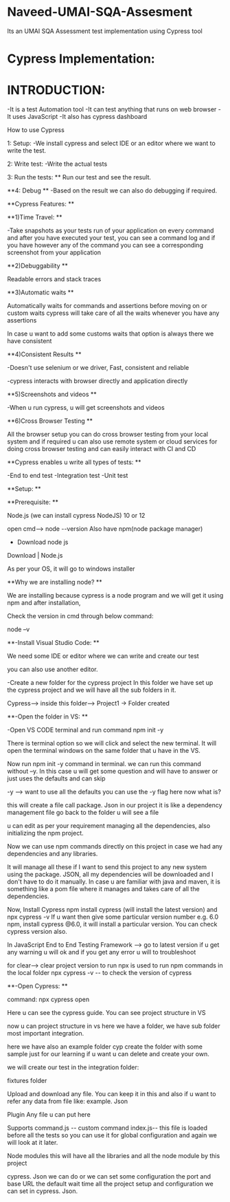 # Naveed-UMAI-SQA-Assesment
Its an UMAI SQA Assessment test implementation using Cypress tool

# Cypress Implementation:

 

# INTRODUCTION:

 

-It is a test Automation tool 
-It can test anything that runs on web browser 
-It uses JavaScript 
-It also has cypress dashboard 

 

How to use Cypress

 
1: Setup: 
-We install cypress and select IDE or an editor where we want to write the test. 

2: Write test:
-Write the actual tests 

3: Run the tests: **
Run our test and see the result. 

**4: Debug **
-Based on the result we can also do debugging if required. 

**Cypress Features: **

**1)Time Travel: **

 
-Take snapshots as your tests run of your application 
on every command and after you have executed your test, 
you can see a command log and if you have however any 
of the command you can see a corresponding screenshot 
from your application 

**2)Debuggability **

Readable errors and stack traces 

**3)Automatic waits **

Automatically waits for commands and assertions before moving on 
or custom waits cypress will take care of all the waits 
whenever you have any assertions 

In case u want to add some customs waits that option is always there we have 
consistent 

**4)Consistent Results **

-Doesn't use selenium or we driver, Fast, consistent and reliable 

-cypress interacts with browser directly and application directly 

**5)Screenshots and videos **

 
-When u run cypress, u will get screenshots and videos 

**6)Cross Browser Testing **

All the browser setup you can do cross browser testing from your local system and if required u can also use remote system or cloud services for doing cross browser testing and can easily interact with CI and CD 

**Cypress enables u write all types of tests: **

-End to end test 
-Integration test 
-Unit test 

 

**Setup: **

 

**Prerequisite: **

 
Node.js (we can install cypress NodeJS) 
10 or 12 

open cmd--> node --version 
Also have npm(node package manager) 

 

- Download node js 

Download | Node.js  

 
As per your OS, it will go to windows installer 

 

**Why we are installing node? **

We are installing because cypress is a node program and we will get it using npm 
and after installation, 

Check the version in cmd through below command: 

node –v 

 

**-Install Visual Studio Code: **

 
We need some IDE or editor where we can write and create our test 

you can also use another editor. 

 

-Create a new folder for the cypress project 
In this folder we have set up the cypress project and we will have all the sub folders in it. 

Cypress--> inside this folder--> Project1 -> Folder created 

 
**-Open the folder in VS: **

 

-Open VS CODE terminal and run command npm init -y 

There is terminal option so we will click and select the new terminal. It will open the terminal 
windows on the same folder that u have in the VS. 

Now run npm init -y command in terminal. 
we can run this command without –y. In this case u will get some question and will have to answer or just uses the defaults and can skip 

-y --> want to use all the defaults you can use the -y flag here 
now what is? 

this will create a file call package. Json in our project 
it is like a dependency management file 
go back to the folder u will see a file 

u can edit as per your requirement managing all the dependencies, also initializing the npm project. 

Now we can use npm commands directly on this project in case we had any dependencies and any libraries. 

 
It will manage all these if I want to send this project to any new system using the package. JSON, all my dependencies will be downloaded and I don't have to do it manually. 
In case u are familiar with java and maven, it is something like a pom file where it manages and takes care of all the dependencies. 

 

Now, Install Cypress npm install cypress (will install the latest version) and npx cypress -v 
If u want then give some particular version number e.g.  6.0 npm, install cypress @6.0, it will install a particular version. You can check cypress version also. 

In JavaScript End to End Testing Framework --> go to latest version 
if u get any warning u will ok and if you get any error u will to 
troubleshoot 

for clear--> clear project 
version to run 
npx is used to run npm commands in the local folder 
npx cypress -v -- to check the version of cypress 

 

**-Open Cypress: **

 
command: npx cypress open 

Here u can see the cypress guide. You can see project structure in VS 

now u can project structure in vs 
here we have a folder, we have sub folder most important integration. 

here we have also an example folder 
cyp create the folder with some sample just for our learning if u want u can delete and create your own. 

we will create our test in the integration folder: 

fixtures folder 

Upload and download any file. You can keep it in this and also if u want to refer any data from file like: 
example. Json 

Plugin 
Any file u can put here 

Supports 
command.js -- custom command 
index.js-- this file is loaded before all the tests so 
you can use it for global configuration and again we will look at it 
later. 

Node modules 
this will have all the libraries and all the node module by this project 

cypress. Json 
we can do or we can set some configuration the port and base URL the default wait time 
all the project setup and configuration we can set in cypress. Json. 

 

 
